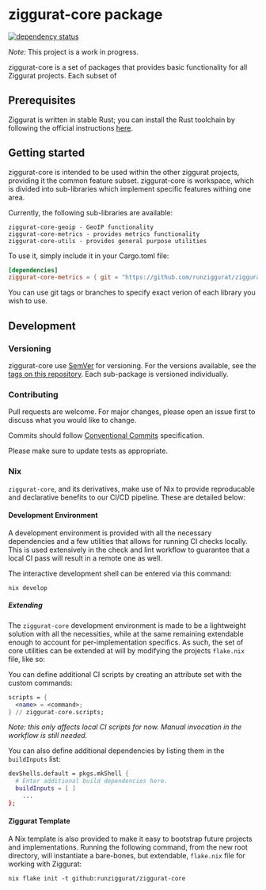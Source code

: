 # ziggurat-core package

[![dependency status](https://deps.rs/repo/github/runziggurat/ziggurat-core/status.svg)](https://deps.rs/repo/github/runziggurat/ziggurat-core)

*Note:* This project is a work in progress.

ziggurat-core is a set of packages that provides basic functionality for all Ziggurat projects. Each subset of 

## Prerequisites

Ziggurat is written in stable Rust; you can install the Rust toolchain by following the official instructions [here](https://www.rust-lang.org/learn/get-started).

## Getting started

ziggurat-core is intended to be used within the other ziggurat projects, providing it the common feature subset. ziggurat-core is workspace, which is divided into sub-libraries which implement specific features withing one area.

Currently, the following sub-libraries are available:
```
ziggurat-core-geoip - GeoIP functionality
ziggurat-core-metrics - provides metrics functionality
ziggurat-core-utils - provides general purpose utilities
```

To use it, simply include it in your Cargo.toml file:
```toml
[dependencies]
ziggurat-core-metrics = { git = "https://github.com/runziggurat/ziggurat-core" }
```

You can use git tags or branches to specify exact verion of each library you wish to use.

## Development

### Versioning

ziggurat-core use [SemVer](http://semver.org/) for versioning. For the versions available, see the [tags on this repository](https://github.com/runziggurat/ziggurat-core). 
Each sub-package is versioned individually.

### Contributing

Pull requests are welcome. For major changes, please open an issue first to discuss what you would like to change.

Commits should follow [Conventional Commits](https://www.conventionalcommits.org/en/v1.0.0/) specification.

Please make sure to update tests as appropriate.

### Nix

`ziggurat-core`, and its derivatives, make use of Nix to provide reproducable and declarative benefits to our CI/CD pipeline. These are detailed below:

#### Development Environment

A development environment is provided with all the necessary dependencies and a few utilities that allows for running CI checks locally. This is used extensively in the check and lint workflow to guarantee that a local CI pass will result in a remote one as well.

The interactive development shell can be entered via this command:
```fish
nix develop
```

##### Extending

The `ziggurat-core` development environment is made to be a lightweight solution with all the necessities, while at the same remaining extendable enough to account for per-implementation specifics. As such, the set of core utilities can be extended at will by modifying the projects `flake.nix` file, like so:

You can define additional CI scripts by creating an attribute set with the custom commands:
```nix
scripts = {
  <name> = <command>;
} // ziggurat-core.scripts;
```
*Note: this only affects local CI scripts for now. Manual invocation in the workflow is still needed.*

You can also define additional dependencies by listing them in the `buildInputs` list:

```nix
devShells.default = pkgs.mkShell {
  # Enter additional build dependencies here.
  buildInputs = [ ]
    ...
};
```

#### Ziggurat Template

A Nix template is also provided to make it easy to bootstrap future projects and implementations. Running the following command, from the new root directory, will instantiate a bare-bones, but extendable, `flake.nix` file for working with Ziggurat:
```fish
nix flake init -t github:runziggurat/ziggurat-core
```
